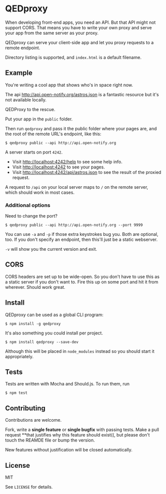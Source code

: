 # QEDproxy

When developing front-end apps, you need an API. But that API might not support 
CORS. That means you have to write your own proxy and serve your app
from the same server as your proxy. 

QEDproxy can serve your client-side app and let you proxy requests to a remote
endpoint.

Directory listing is supported, and `index.html` is a default filename.

## Example

You're writing a cool app that shows who's in space right now.

The api <http://api.open-notify.org/astros.json> is a fantastic resource but
it's not available locally. 

QEDProxy to the rescue.  

Put your app in the `public` folder.

Then run `qedproxy` and pass it the public folder where your pages are, and the root of the
remote URL's endpoint, like this: 

```
$ qedproxy public --api http://api.open-notify.org
```

A server starts on port  `4242`.

* Visit <http://localhost:4242/help> to see some help info.
* Visit <http://localhost:4242> to see your pages.
* Visit <http://localhost:4242/api/astros.json> to see the result of the proxied request.

A request to `/api` on your local server maps to `/` on the remote server, which should work in most cases.

### Additional options

Need to change the port?

```
$ qedproxy public --api http://api.open-notify.org --port 9999
```

You can use `-a` and `-p` if those extra keystrokes bug you. Both are optional, too. If you don't specify an endpoint,
then this'll just be a static webserver.

`-v` will show you the current version and exit.


## CORS

CORS headers are set up to be wide-open. So you don't have to use this as a static server if you don't want to. Fire this up on
some port and hit it from wherever. Should work great.


## Install

QEDproxy can be used as a global CLI program:

```
$ npm install -g qedproxy
```

It's also something you could install per project.

```
$ npm install qedproxy --save-dev
```

Although this will be placed in `node_modules` instead so you should start it appropriately.

## Tests

Tests are written with Mocha and Should.js. To run them, run

```
$ npm test
```


## Contributing

Contributions are welcome.

Fork, write a **single feature** or **single bugfix** with passing tests. Make a pull request **that justifies why this feature should exist((, but please don't touch the REAMDE file or bump the version.

New features without justification will be closed automatically. 

## License

MIT

See `LICENSE` for details.


